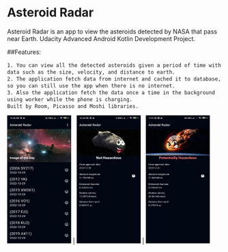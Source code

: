 # Asteroid Radar
Asteroid Radar is an app to view the asteroids detected by NASA that pass near Earth.
Udacity Advanced Android Kotlin Development Project.

##Features:
```
1. You can view all the detected asteroids given a period of time with data such as the size, velocity, and distance to earth.
2. The application fetch data from internet and cached it to database, so you can still use the app when there is no internet.
3. Also the application fetch the data once a time in the background using worker while the phone is charging.
Built by Room, Picasso and Moshi libraries. 
```

<img src="https://github.com/ahmed-moharam-94/asteroid_radar/blob/master/media/screen_shot_1.jpg" width="150" height="300"> |
<img src="https://github.com/ahmed-moharam-94/asteroid_radar/blob/master/media/screen_shot_2.jpg" width="150" height="300"> |
<img src="https://github.com/ahmed-moharam-94/asteroid_radar/blob/master/media/screen_shot_3.jpg" width="150" height="300">
